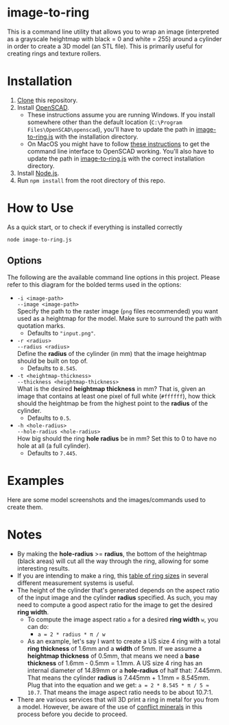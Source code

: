 # image-to-ring
This is a command line utility that allows you to wrap an image (interpreted as a grayscale heightmap with black = 0 and white = 255) around a cylinder in order to create a 3D model (an STL file). This is primarily useful for creating rings and texture rollers.

# Installation
1. [Clone](https://docs.github.com/en/repositories/creating-and-managing-repositories/cloning-a-repository) this repository.
1. Install [OpenSCAD](http://openscad.org/downloads.html).
	* These instructions assume you are running Windows. If you install somewhere other than the default location (`C:\Program Files\OpenSCAD\openscad`), you'll have to update the path in [image-to-ring.js](image-to-ring.js) with the installation directory.
	* On MacOS you might have to follow [these instructions](https://en.wikibooks.org/wiki/OpenSCAD_User_Manual/Using_OpenSCAD_in_a_command_line_environment#MacOS_notes) to get the command line interface to OpenSCAD working. You'll also have to update the path in [image-to-ring.js](image-to-ring.js) with the correct installation directory.
1. Install [Node.js](https://nodejs.org/en/download).
1. Run `npm install` from the root directory of this repo.

# How to Use
As a quick start, or to check if everything is installed correctly
```
node image-to-ring.js
```

## Options
The following are the available command line options in this project. Please refer to this diagram for the bolded terms used in the options:

* `-i <image-path>`\
`--image <image-path>`\
Specify the path to the raster image (`png` files recommended) you want used as a heightmap for the model. Make sure to surround the path with quotation marks.
	* Defaults to `"input.png"`.
* `-r <radius>`\
`--radius <radius>`\
Define the **radius** of the cylinder (in mm) that the image heightmap should be built on top of.
	* Defaults to `8.545`.
* `-t <heightmap-thickness>`\
`--thickness <heightmap-thickness>`\
What is the desired **heightmap thickness** in mm? That is, given an image that contains at least one pixel of full white (`#ffffff`), how thick should the heightmap be from the highest point to the **radius** of the cylinder.
	* Defaults to `0.5`.
* `-h <hole-radius>`\
`--hole-radius <hole-radius>`\
How big should the ring **hole radius** be in mm? Set this to 0 to have no hole at all (a full cylinder).
	* Defaults to `7.445`.

# Examples
Here are some model screenshots and the images/commands used to create them.

# Notes
* By making the **hole-radius** >= **radius**, the bottom of the heightmap (black areas) will cut all the way through the ring, allowing for some interesting results.
* If you are intending to make a ring, this [table of ring sizes](https://en.wikipedia.org/wiki/Ring_size#Equivalency_table) in several different measurement systems is useful.
* The height of the cylinder that's generated depends on the aspect ratio of the input image and the cylinder **radius** specified. As such, you may need to compute a good aspect ratio for the image to get the desired **ring width**.
	* To compute the image aspect ratio `a` for a desired **ring width** `w`, you can do:
		* `a = 2 * radius * π / w`
	* As an example, let's say I want to create a US size 4 ring with a total **ring thickness** of 1.6mm and a **width** of 5mm. If we assume a **heightmap thickness** of 0.5mm, that means we need a **base thickness** of 1.6mm - 0.5mm = 1.1mm. A US size 4 ring has an internal diameter of 14.89mm or a **hole-radius** of half that: 7.445mm. That means the cylinder **radius** is 7.445mm + 1.1mm = 8.545mm. Plug that into the equation and we get: `a = 2 * 8.545 * π / 5 ≈ 10.7`. That means the image aspect ratio needs to be about 10.7:1.
* There are various services that will 3D print a ring in metal for you from a model. However, be aware of the use of [conflict minerals](https://en.wikipedia.org/wiki/Conflict_minerals_law) in this process before you decide to proceed.